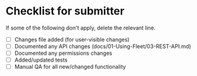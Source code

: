 # Checklist for submitter

If some of the following don't apply, delete the relevant line.

- [ ] Changes file added (for user-visible changes)
- [ ] Documented any API changes (docs/01-Using-Fleet/03-REST-API.md)
- [ ] Documented any permissions changes
- [ ] Added/updated tests
- [ ] Manual QA for all new/changed functionality
